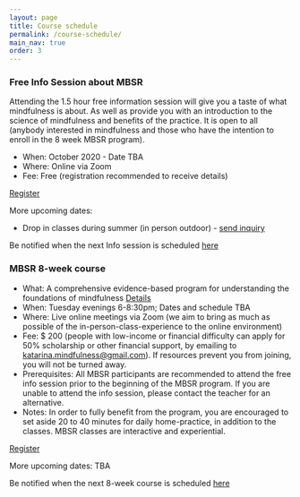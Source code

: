 ```yaml
---
layout: page
title: Course schedule
permalink: /course-schedule/
main_nav: true
order: 3
---
```




### Free Info Session about MBSR
Attending the 1.5 hour free information session will give you a taste of what mindfulness is about. As well as provide you with an introduction to the science of mindfulness and benefits of the practice. It is open to all (anybody interested in mindfulness and those who have the intention to enroll in the 8 week MBSR program).

- When: October 2020 - Date TBA
- Where: Online via Zoom
- Fee: Free (registration recommended to receive details)

[Register](/register/)

More upcoming dates:
- Drop in classes during summer (in person outdoor) - [send inquiry](/contact/)

Be notified when the next Info session is scheduled [here](/notify/)


### MBSR 8-week course
- What: A comprehensive evidence-based program for understanding the foundations of mindfulness [Details](/mbsr/)
- When: Tuesday evenings 6-8:30pm; Dates and schedule TBA
- Where: Live online meetings via Zoom (we aim to bring as much as possible of the in-person-class-experience to the online environment) 
- Fee: $ 200 (people with low-income or financial difficulty can apply for 50% scholarship or other financial support, by emailing to katarina.mindfulness@gmail.com). If resources prevent you from joining, you will not be turned away. 
- Prerequisites: All MBSR participants are recommended to attend the free info session prior to the beginning of the MBSR program. If you are unable to attend the info session, please contact the teacher for an alternative.
- Notes: In order to fully benefit from the program, you are encouraged to set aside 20 to 40 minutes for daily home-practice, in addition to the classes. MBSR classes are interactive and experiential. 

[Register](/register-8week-mbsr/)

More upcoming dates: TBA

Be notified when the next 8-week course is scheduled [here](/notify/)
